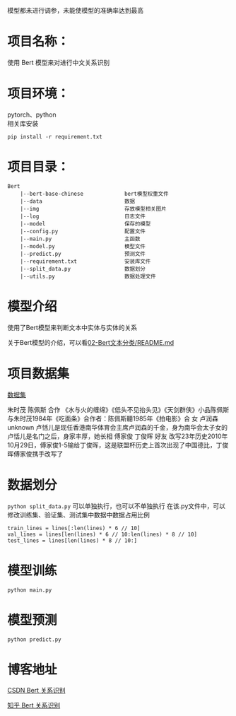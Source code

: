 模型都未进行调参，未能使模型的准确率达到最高

# 项目名称：
使用 Bert 模型来对进行中文关系识别

# 项目环境：
pytorch、python   
相关库安装
```
pip install -r requirement.txt
```

# 项目目录：
```
Bert
    |--bert-base-chinese             bert模型权重文件
    |--data                          数据
    |--img                           存放模型相关图片 
    |--log                           日志文件
    |--model                         保存的模型
    |--config.py                     配置文件
    |--main.py                       主函数
    |--model.py                      模型文件
    |--predict.py                    预测文件
    |--requirement.txt               安装库文件
    |--split_data.py                 数据划分
    |--utils.py                      数据处理文件
```

# 模型介绍
使用了Bert模型来判断文本中实体与实体的关系

关于Bert模型的介绍，可以看[02-Bert文本分类/README.md](../02-Bert%20文本分类/README.md)

# 项目数据集
[数据集](https://github.com/buppt//raw/master/data/people-relation/train.txt)

朱时茂	陈佩斯	合作	《水与火的缠绵》《低头不见抬头见》《天剑群侠》小品陈佩斯与朱时茂1984年《吃面条》合作者：陈佩斯聽1985年《拍电影》合
女	卢润森	unknown	卢恬儿是现任香港南华体育会主席卢润森的千金，身为南华会太子女的卢恬儿是名门之后，身家丰厚，她长相
傅家俊	丁俊晖	好友	改写23年历史2010年10月29日，傅家俊1-5输给丁俊晖，这是联盟杯历史上首次出现了中国德比，丁俊晖傅家俊携手改写了

# 数据划分
`python split_data.py`
可以单独执行，也可以不单独执行
在该.py文件中，可以修改训练集、验证集、测试集中数据中数据占用比例
```
train_lines = lines[:len(lines) * 6 // 10]
val_lines = lines[len(lines) * 6 // 10:len(lines) * 8 // 10]
test_lines = lines[len(lines) * 8 // 10:]
```

# 模型训练
`python main.py`

# 模型预测
`python predict.py`

# 博客地址

[CSDN Bert 关系识别](https://blog.csdn.net/qq_48764574/article/details/132689289)

[知乎 Bert 关系识别](https://zhuanlan.zhihu.com/p/654396722)

